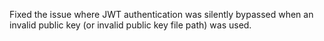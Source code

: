 Fixed the issue where JWT authentication was silently bypassed when an invalid public key (or invalid public key file path) was used.
